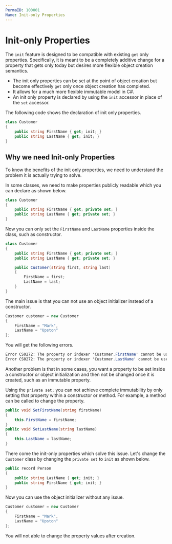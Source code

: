 ```yaml
---
PermaID: 100001
Name: Init-only Properties
---
```


# Init-only Properties

The `init` feature is designed to be compatible with existing `get` only properties. Specifically, it is meant to be a completely additive change for a property that gets only today but desires more flexible object creation semantics.

 - The init only properties can be set at the point of object creation but become effectively `get` only once object creation has completed. 
 - It allows for a much more flexible immutable model in C#.
 - An init only property is declared by using the `init` accessor in place of the `set` accessor.

The following code shows the declaration of init only properties.

```csharp
class Customer
{
    public string FirstName { get; init; }
    public string LastName { get; init; }
}
```

## Why we need Init-only Properties

To know the benefits of the init only properties, we need to understand the problem it is actually trying to solve. 

In some classes, we need to make properties publicly readable which you can declare as shown below.

```csharp
class Customer
{
    public string FirstName { get; private set; }
    public string LastName { get; private set; }
}
```

Now you can only set the `FirstName` and `LastName` properties inside the class, such as constructor.

```csharp
class Customer
{
    public string FirstName { get; private set; }
    public string LastName { get; private set; }

    public Customer(string first, string last)
    {
        FirstName = first;
        LastName = last;
    }
}
```

The main issue is that you can not use an object initializer instead of a constructor.

```csharp
Customer customer = new Customer
{ 
    FirstName = "Mark",
    LastName = "Upston"
};
``` 

You will get the following errors.

```csharp
Error CS0272: The property or indexer 'Customer.FirstName' cannot be used in this context because the set accessor is inaccessible
Error CS0272: The property or indexer 'Customer.LastName' cannot be used in this context because the set accessor is inaccessible
```

Another problem is that in some cases, you want a property to be set inside a constructor *or* object initialization and then not be changed once it is created, such as an immutable property. 

Using the `private set;` you can not achieve complete immutability by only setting that property within a constructor or method. For example, a method can be called to change the property.

```csharp
public void SetFirstName(string firstName)
{
    this.FirstName = firstName;
}
public void SetLastName(string lastName)
{
    this.LastName = lastName;
}
```

There come the init-only properties which solve this issue. Let's change the `Customer` class by changing the `private set` to `init` as shown below.

```csharp
public record Person
{
    public string LastName { get; init; }
    public string FirstName { get; init; }
}
```

Now you can use the object initializer without any issue. 

```csharp
Customer customer = new Customer
{ 
    FirstName = "Mark",
    LastName = "Upston"
};
``` 

You will not able to change the property values after creation. 
